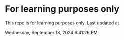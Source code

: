 # For learning purposes only
This repo is for learning purposes only.
Last updated at

Wednesday, September 18, 2024 6:41:26 PM


